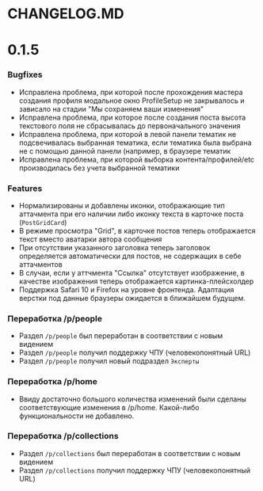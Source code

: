 CHANGELOG.MD
============

# 0.1.5
### Bugfixes
- Исправлена проблема, при которой после прохождения мастера создания профиля модальное окно ProfileSetup не закрывалось
и зависало на стадии "Мы сохраняем ваши изменения"
- Исправлена проблема, при которое после создания поста высота текстового поля не сбрасывалась до первоначального 
значения 
- Исправлена проблема, при которой в левой панели тематик не подсвечивалась выбранная тематика, если тематика была выбрана
не с помощью данной панели (например, в браузере тематик
- Исправлена проблема, при которой выборка контента/профилей/etc производилась без учета выбранной тематики


### Features
- Нормализированы и добавлены иконки, отображающие тип аттачмента при его наличии либо иконку текста в карточке поста 
(`PostGridCard`)
- В режиме просмотра "Grid", в карточке постов теперь отображается текст вместо аватарки автора сообщения 
- При отсутствии указанного заголовка теперь заголовок определяется автоматически для постов, не содержащих в себе 
аттачментов
- В случаи, если у аттчмента "Ссылка" отсутствует изображение, в качестве изображения теперь отображается 
картинка-плейсхолдер
- Поддержка Safari 10 и Firefox на уровне фронтенда. Адаптация верстки под данные браузеры ожидается в ближайшем будущем.

### Переработка /p/people
- Раздел `/p/people` был переработан в соответствии с новым видением
- Раздел `/p/people` получил поддержку ЧПУ (человекопонятный URL)
- Раздел `/p/people` получил новый подраздел `Эксперты`

### Переработка /p/home
- Ввиду достаточно большого количества изменений были сделаны соответствующие изменения в /p/home. Какой-либо
функциональности не добавлено.

### Переработка /p/collections
- Раздел `/p/collections` был переработан в соответствии с новым видением
- Раздел `/p/collections` получил поддержку ЧПУ (человекопонятный URL)